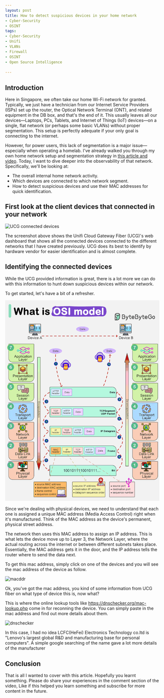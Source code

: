 ```yaml
---
layout: post
title: How to detect suspicious devices in your home network
- Cyber-Security
- OSINT
tags:
- Cyber-Security
- Unifi
- VLANs
- Firewall
- OSINT
- Open Source Intelligence

---
```


## Introduction

Here in Singapore, we often take our home Wi-Fi network for granted. Typically, we just have a technician from our Internet Service Providers (ISPs) set up the router, the Optical Network Terminal (ONT), and related equipment in the DB box, and that's the end of it. This usually leaves all our devices—Laptops, PCs, Tablets, and Internet of Things (IoT) devices—on a single, flat network (or perhaps some basic VLANs) without proper segmentation. This setup is perfectly adequate if your only goal is connecting to the internet.

However, for power users, this lack of segmentation is a major issue—especially when operating a homelab. I've already walked you through my own home network setup and segmentation strategy in [this article and video](https://greatsghomelab.github.io/posts/setting-up-secure-home-network-in-singapore/). Today, I want to dive deeper into the observability of that network. Specifically, we'll be looking at:

- The overall internal home network activity.
- Which devices are connected to which network segment.
- How to detect suspicious devices and use their MAC addresses for quick identification.

## First look at the client devices that connected in your network

![UCG connected devices](../assets/img/detectthreats/Screenshot%202025-10-06%20at%204.50.47 PM.png)

The screenshot above shows the Unifi Cloud Gateway Fiber (UCG)'s web dashboard that shows all the connected devices connected to the different networks that I have created previously. UCG does its best to identify by hardware vendor for easier identification and is almost complete.

## Identifying the connected devices

While the UCG provided information is great, there is a lot more we can do with this information to hunt down suspicious devices within our network.

To get started, let's have a bit of a refresher.

![tcpiposi](../assets/img/detectthreats/osianimated.gif)

Since we're dealing with physical devices, we need to understand that each one is assigned a unique MAC address (Media Access Control) right when it's manufactured. Think of the MAC address as the device's permanent, physical street address.

The network then uses this MAC address to assign an IP address. This is what lets the device move up to Layer 3, the Network Layer, where the actual routing across the internet or between different subnets takes place. Essentially, the MAC address gets it in the door, and the IP address tells the router where to send the data next.

To get this mac address, simply click on one of the devices and you will see the mac address of the device as follow.

![macddr](../assets/img/detectthreats/Screenshot%202025-10-06%20at%204.53.04 PM.png)

Ok, you've got the mac address, you kind of some information from UCG fiber on what type of device this is, now what?

This is where the online lookup tools like https://dnschecker.org/mac-lookup.php come in for reconning the device. You can simply paste in the mac address and find out more details about them.

![dnschecker](../assets/img/detectthreats/Screenshot%202025-10-07%20at%201.51.24 PM.png)

In this case, I had no idea LCFC(HeFei) Electronics Technology co.ltd is "Lenovo's largest global R&D and manufacturing base for personal computers". A simple google searching of the name gave a lot more details of the manufacturer

## Conclusion

That is all I wanted to cover with this article. Hopefully you learnt something. Please do share your experiences in the comment section of the video, Like if this helped you learn something and subscribe for more content in the future.
